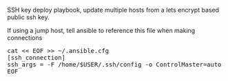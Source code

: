 SSH key deploy playbook, update multiple hosts from a lets encrypt based public ssh key.

If using a jump host, tell ansible to reference this file when making connections
<pre>
cat << EOF >> ~/.ansible.cfg
[ssh_connection]
ssh_args = -F /home/$USER/.ssh/config -o ControlMaster=auto -o ControlPersist=30m
EOF
</pre>